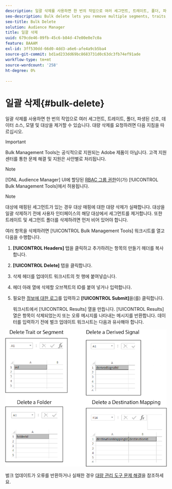```yaml
---
description: 일괄 삭제를 사용하면 한 번의 작업으로 여러 세그먼트, 트레이트, 폴더, 파생된 신호, 데이터 소스, 모델 및 대상을 제거할 수 있습니다. 대량 삭제를 요청하려면 다음 지침을 따르십시오.
seo-description: Bulk delete lets you remove multiple segments, traits, folders, derived signals, data sources, models, and destinations with a single operation. Follow these instructions to make a bulk delete request.
seo-title: Bulk Delete
solution: Audience Manager
title: 일괄 삭제
uuid: 679cde46-09fb-45c6-b84d-47e00e0e7c0a
feature: BAAAM
exl-id: 3ff530dd-66d0-4dd3-a6e6-afe4a9cb5ba4
source-git-commit: bd1ad233dd69bc8683731d0c63dc3fb74ef91ade
workflow-type: tm+mt
source-wordcount: '258'
ht-degree: 0%

---
```


# 일괄 삭제{#bulk-delete}

일괄 삭제를 사용하면 한 번의 작업으로 여러 세그먼트, 트레이트, 폴더, 파생된 신호, 데이터 소스, 모델 및 대상을 제거할 수 있습니다. 대량 삭제를 요청하려면 다음 지침을 따르십시오.

>[!IMPORTANT]
>
>Bulk Management Tools는 공식적으로 지원되는 Adobe 제품이 아닙니다. 고객 지원 센터를 통한 문제 해결 및 지원은 사안별로 처리됩니다.

<!-- 

<p>t_bulk_delete.xml </p>

 -->

>[!NOTE]
>
>[!DNL Audience Manager] UI에 할당된 [RBAC 그룹 권한](../../features/administration/administration-overview.md)이(가) [!UICONTROL Bulk Management Tools]에서 허용됩니다.

>[!NOTE]
>
>대상에 매핑된 세그먼트가 있는 경우 대상 매핑에 대한 대량 삭제가 실패합니다. 대상을 일괄 삭제하기 전에 사용자 인터페이스의 해당 대상에서 세그먼트를 제거합니다. 또한 트레이트 및 세그먼트 폴더를 삭제하려면 먼저 비어 있어야 합니다.

여러 항목을 삭제하려면 [!UICONTROL Bulk Management Tools] 워크시트를 열고 다음을 수행합니다.

1. **[!UICONTROL Headers]** 탭을 클릭하고 추가하려는 항목의 만들기 헤더를 복사합니다.
2. **[!UICONTROL Delete]** 탭을 클릭합니다.
3. 삭제 헤더를 업데이트 워크시트의 첫 행에 붙여넣습니다.
4. 헤더 아래 열에 삭제할 오브젝트의 ID를 붙여 넣거나 입력합니다.
5. 필요한 [정보에 대한 로그](../../reference/bulk-management-tools/bulk-management-intro.md#auth-reqs)를 입력하고 **[!UICONTROL Submit]**&#x200B;을(를) 클릭합니다.

   워크시트에서 [!UICONTROL Results] 열을 만듭니다. [!UICONTROL Results] 열은 항목이 삭제되었는지 또는 오류 메시지를 나타내는 메시지를 반환합니다.
데이터를 입력하기 전에 벌크 업데이트 워크시트는 다음과 유사해야 합니다.

![](assets/delete.png)

벌크 업데이트가 오류를 반환하거나 실패한 경우 [대량 관리 도구 문제 해결](../../reference/bulk-management-tools/bulk-troubleshooting.md)을 참조하세요.
